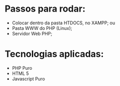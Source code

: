 # Passos para rodar:
  - Colocar dentro da pasta HTDOCS, no XAMPP; ou
  - Pasta WWW do PHP (Linux);
  - Servidor Web PHP;

# Tecnologias aplicadas:
  - PHP Puro
  - HTML 5
  - Javascript Puro